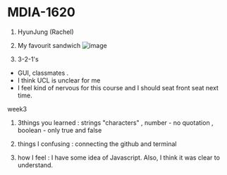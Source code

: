 # MDIA-1620

1. HyunJung (Rachel)

2. My favourit sandwich
   ![image](https://github.com/user-attachments/assets/72d37cdd-099c-4a9b-a60b-4f2e78432333)

3. 3-2-1's

- GUI, classmates .
- I think UCL is unclear for me
- I feel kind of nervous for this course and I should seat front seat next time.

week3

1. 3things you learned : strings "characters" , number - no quotation , boolean - only true and false
   
2. things I confusing : connecting the github and terminal

3. how I feel : I have some idea of Javascript. Also, I think it was clear to understand.
